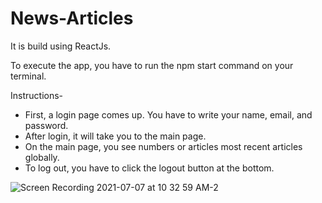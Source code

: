 # News-Articles

It is build using ReactJs.

To execute the app, you have to run the npm start command on your terminal.

Instructions-

* First, a login page comes up. You have to write your name, email, and password.
* After login, it will take you to the main page.
* On the main page, you see numbers or articles most recent articles globally.
* To log out, you have to click the logout button at the bottom.

![Screen Recording 2021-07-07 at 10 32 59 AM-2](https://user-images.githubusercontent.com/63968420/124783800-f418ff00-df62-11eb-8e1e-32292a9c3924.gif)

